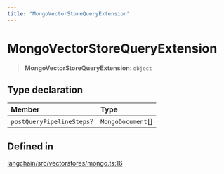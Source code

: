 ```yaml
---
title: "MongoVectorStoreQueryExtension"
---
```


# MongoVectorStoreQueryExtension

> **MongoVectorStoreQueryExtension**: `object`

## Type declaration

| Member                    | Type              |
| :------------------------ | :---------------- |
| `postQueryPipelineSteps`? | `MongoDocument`[] |

## Defined in

[langchain/src/vectorstores/mongo.ts:16](https://github.com/hwchase17/langchainjs/blob/ddf2996/langchain/src/vectorstores/mongo.ts#L16)
